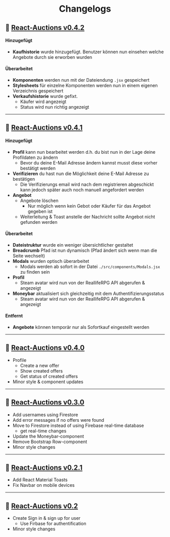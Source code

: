 <h1 align="center">Changelogs</h1>

## :bookmark: [React-Auctions v0.4.2](https://github.com/tklein1801/React-Auctions/releases/tag/v0.4.2)

#### Hinzugefügt

- **Kaufhistorie** wurde hinzugefügt. Benutzer können nun einsehen welche Angebote durch sie erworben wurden

#### Überarbeitet

- **Komponenten** werden nun mit der Dateiendung `.jsx` gespeichert
- **Stylesheets** für einzelne Komponenten werden nun in einem eigenen Verzeichnis gespeichert
- **Verkaufshistorie** wurde gefixt.
  - Käufer wird angezeigt
  - Status wird nun richtig angezeigt

---

## :bookmark: [React-Auctions v0.4.1](https://github.com/tklein1801/React-Auctions/releases/tag/v0.4.1)

#### Hinzugefügt

- **Profil** kann nun bearbeitet werden d.h. du bist nun in der Lage deine Profildaten zu ändern
  - Bevor du deine E-Mail Adresse ändern kannst musst diese vorher bestätigt werden
- **Verifizieren** du hast nun die Möglichkeit deine E-Mail Adresse zu bestätigen
  - Die Verifizierungs email wird nach dem registrieren abgeschickt kann jedoch später auch noch manuell angefordert werden
- **Angebot**
  - Angebote löschen
    - Nur möglich wenn kein Gebot oder Käufer für das Angebot gegeben ist
  - Weiterleitung & Toast anstelle der Nachricht sollte Angebot nicht gefunden werden

#### Überarbeitet

- **Dateistruktur** wurde ein weniger übersichtlicher gestaltet
- **Breadcrumb** Pfad ist nun dynamisch (Pfad ändert sich wenn man die Seite wechselt)
- **Modals** wurden optisch überarbeitet
  - Modals werden ab sofort in der Datei `./src/components/Modals.jsx` zu finden sein
- **Profil**
  - Steam avatar wird nun von der ReallifeRPG API abgerufen & angezeigt
- **Moneybar** aktualisiert sich gleichzeitig mit dem Authentifizierungsstatus
  - Steam avatar wird nun von der ReallifeRPG API abgerufen & angezeigt

#### Entfernt

- **Angebote** können temporär nur als Sofortkauf eingestellt werden

---

## :bookmark: [React-Auctions v0.4.0](https://github.com/tklein1801/React-Auctions/releases/tag/v0.4.0)

- Profile
  - Create a new offer
  - Show created offers
  - Get status of created offers
- Minor style & component updates

---

## :bookmark: [React-Auctions v0.3.0](https://github.com/tklein1801/React-Auctions/releases/tag/v0.3.0)

- Add usernames using Firestore
- Add error messages if no offers were found
- Move to Firestore instead of using Firebase real-time database
  - get real-time changes
- Update the Moneybar-component
- Remove Bootstrap Row-component
- Minor style changes

---

## :bookmark: [React-Auctions v0.2.1](https://github.com/tklein1801/React-Auctions/releases/tag/v0.2.1)

- Add React Material Toasts
- Fix Navbar on mobile devices

---

## :bookmark: [React-Auctions v0.2](https://github.com/tklein1801/React-Auctions/releases/tag/v0.2)

- Create Sign in & sign up for user
  - Use Firbase for authentification
- Minor style changes
